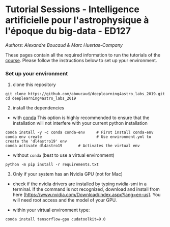 # Tutorial Sessions - Intelligence artificielle pour l'astrophysique à l'époque du big-data - ED127

_Authors: Alexandre Boucaud & Marc Huertas-Company_

These pages contain all the required information to run the tutorials of the [course](https://github.com/mhuertascompany/deeplearning4astronomy). Please follow the instructions below to set up ypur environment.

### Set up your environment

1. clone this repository
  ```
  git clone https://github.com/aboucaud/deeplearning4astro_labs_2019.git
  cd deeplearning4astro_labs_2019
  ```
  
2. install the dependencies
  - with [conda](https://www.anaconda.com/download/) 
  This option is highly recommended to ensure that the installation will not interfere with your current python installation
  ```
  conda install -y -c conda conda-env     # First install conda-env
  conda env create                        # Use environment.yml to create the 'dl4astro19' env
  conda activate dl4astro19       # Activates the virtual env
  ```
  - without `conda` (best to use a virtual environment)
  ```
  python -m pip install -r requirements.txt
  ```

3. Only if your system has an Nvidia GPU (not for Mac)
 
 - check if the nvidia drivers are installed by typing nvidia-smi in a terminal. If the command is not recognized, download and install from here [https://www.nvidia.com/Download/index.aspx?lang=en-us]. You will need root access and the model of your GPU.
 
 - within your virtual environment type:
  ```
  conda install tensorflow-gpu cudatoolkit=9.0
   ```


